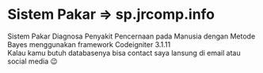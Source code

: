 # Sistem Pakar => sp.jrcomp.info
Sistem Pakar Diagnosa Penyakit Pencernaan pada Manusia dengan Metode Bayes menggunakan framework Codeigniter 3.1.11
<br />
Kalau kamu butuh databasenya bisa contact saya lansung di email atau social media 😉
